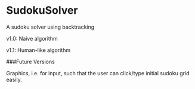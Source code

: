 # SudokuSolver
A sudoku solver using backtracking

v1.0: Naive algorithm

v1.1: Human-like algorithm

###Future Versions

Graphics, i.e. for input, such that the user can click/type initial sudoku grid easily.
